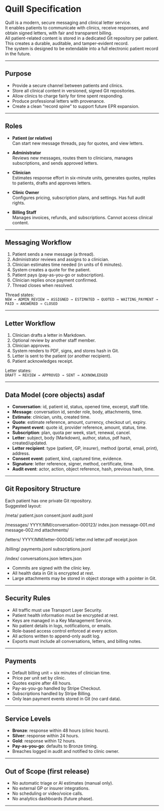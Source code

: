 # Quill Specification

Quill is a modern, secure messaging and clinical letter service.  
It enables patients to communicate with clinics, receive responses, and obtain signed letters, with fair and transparent billing.  
All patient-related content is stored in a dedicated Git repository per patient.  
This creates a durable, auditable, and tamper-evident record.  
The system is designed to be extendable into a full electronic patient record in the future.

---

## Purpose

- Provide a secure channel between patients and clinics.
- Store all clinical content in versioned, signed Git repositories.
- Allow clinics to charge fairly for time spent responding.
- Produce professional letters with provenance.
- Create a clean “record spine” to support future EPR expansion.

---

## Roles

- **Patient (or relative)**  
  Can start new message threads, pay for quotes, and view letters.

- **Administrator**  
  Reviews new messages, routes them to clinicians, manages subscriptions, and sends approved letters.

- **Clinician**  
  Estimates response effort in six-minute units, generates quotes, replies to patients, drafts and approves letters.

- **Clinic Owner**  
  Configures pricing, subscription plans, and settings. Has full audit rights.

- **Billing Staff**  
  Manages invoices, refunds, and subscriptions. Cannot access clinical content.

---

## Messaging Workflow

1. Patient sends a new message (a thread).
2. Administrator reviews and assigns to a clinician.
3. Clinician estimates time needed (in units of 6 minutes).
4. System creates a quote for the patient.
5. Patient pays (pay-as-you-go or subscription).
6. Clinician replies once payment confirmed.
7. Thread closes when resolved.

Thread states:  
`NEW → ADMIN_REVIEW → ASSIGNED → ESTIMATED → QUOTED → WAITING_PAYMENT → PAID → ANSWERED → CLOSED`

---

## Letter Workflow

1. Clinician drafts a letter in Markdown.
2. Optional review by another staff member.
3. Clinician approves.
4. System renders to PDF, signs, and stores hash in Git.
5. Letter is sent to the patient (or another recipient).
6. Patient acknowledges receipt.

Letter states:  
`DRAFT → REVIEW → APPROVED → SENT → ACKNOWLEDGED`

---

## Data Model (core objects) asdaf

- **Conversation**: id, patient id, status, opened time, excerpt, staff title.
- **Message**: conversation id, sender role, body, attachments, time.
- **Estimate**: clinician, units, created time.
- **Quote**: estimate reference, amount, currency, checkout url, expiry.
- **Payment event**: quote id, provider reference, amount, status, time.
- **Subscription**: plan, quota per week, start, renewal, cancel.
- **Letter**: subject, body (Markdown), author, status, pdf hash, created/updated.
- **Letter recipient**: type (patient, GP, insurer), method (portal, email, print), address.
- **Consent event**: patient, kind, captured time, evidence.
- **Signature**: letter reference, signer, method, certificate, time.
- **Audit event**: actor, action, object reference, hash, previous hash, time.

---

## Git Repository Structure

Each patient has one private Git repository.  
Suggested layout:

/meta/
patient.json
consent.jsonl
audit.jsonl

/messages/
YYYY/MM/conversation-000123/
index.json
message-001.md
message-002.md
attachments/

/letters/
YYYY/MM/letter-000045/
letter.md
letter.pdf
receipt.json

/billing/
payments.jsonl
subscriptions.jsonl

/index/
conversations.json
letters.json

- Commits are signed with the clinic key.
- All health data in Git is encrypted at rest.
- Large attachments may be stored in object storage with a pointer in Git.

---

## Security Rules

- All traffic must use Transport Layer Security.
- Patient health information must be encrypted at rest.
- Keys are managed in a Key Management Service.
- No patient details in logs, notifications, or emails.
- Role-based access control enforced at every action.
- All actions written to append-only audit log.
- Exports must include all conversations, letters, and billing notes.

---

## Payments

- Default billing unit = six minutes of clinician time.
- Price per unit set by clinic.
- Quotes expire after 48 hours.
- Pay-as-you-go handled by Stripe Checkout.
- Subscriptions handled by Stripe Billing.
- Only lean payment events stored in Git (no card data).

---

## Service Levels

- **Bronze**: response within 48 hours (clinic hours).
- **Silver**: response within 24 hours.
- **Gold**: response within 12 hours.
- **Pay-as-you-go**: defaults to Bronze timing.
- Breaches logged in audit and notified to clinic owner.

---

## Out of Scope (first release)

- No automatic triage or AI estimates (manual only).
- No external GP or insurer integrations.
- No scheduling or video/voice calls.
- No analytics dashboards (future phase).

---
